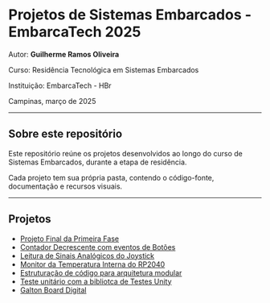 # Projetos de Sistemas Embarcados - EmbarcaTech 2025

Autor: **Guilherme Ramos Oliveira**

Curso: Residência Tecnológica em Sistemas Embarcados

Instituição: EmbarcaTech - HBr

Campinas, março de 2025

---

## Sobre este repositório

Este repositório reúne os projetos desenvolvidos ao longo do curso de Sistemas Embarcados, durante a etapa de residência.  

Cada projeto tem sua própria pasta, contendo o código-fonte, documentação e recursos visuais.

---

## Projetos

- [Projeto Final da Primeira Fase](./projetos/proj_bitdoglab)
- [Contador Decrescente com eventos de Botões](./projetos/contador-decrescente-bitdoglab)
- [Leitura de Sinais Analógicos do Joystick](./projetos/leitura-sinais-analogicos-joystick)
- [Monitor da Temperatura Interna do RP2040](./projetos/monitor-temperatura-interna-MCU)
- [Estruturação de código para arquitetura modular](./projetos/led_embutido_blink_modular)
- [Teste unitário com a bibliotca de Testes Unity](./projetos/teste_unitario_monitor_temperatura_interna_RP2040_modular)
- [Galton Board Digital](./projetos/lab01_galton_board-guilherme-ro-main/) 


